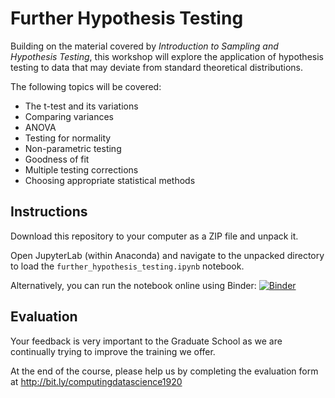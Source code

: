 # Further Hypothesis Testing

Building on the material covered by *Introduction to Sampling and Hypothesis Testing*, this workshop will explore the application of hypothesis testing to data that may deviate from standard theoretical distributions.

The following topics will be covered:

- The t-test and its variations
- Comparing variances
- ANOVA
- Testing for normality
- Non-parametric testing
- Goodness of fit
- Multiple testing corrections
- Choosing appropriate statistical methods


## Instructions
Download this repository to your computer as a ZIP file and unpack it.

Open JupyterLab (within Anaconda) and navigate to the unpacked directory to load the `further_hypothesis_testing.ipynb` notebook.


Alternatively, you can run the notebook online using Binder: [![Binder](https://mybinder.org/badge_logo.svg)](https://mybinder.org/v2/gh/johnpinney/further_hypothesis_testing/master?urlpath=lab)


## Evaluation

Your feedback is very important to the Graduate School as we are continually trying to improve the training we offer.

At the end of the course, please help us by completing the evaluation form at
http://bit.ly/computingdatascience1920
